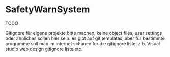 # SafetyWarnSystem
TODO

Gitignore für eigene projekte bitte machen, keine object files, user settings oder ähnliches sollen hier sein. es gibt auf git templates, aber für bestimmte programme soll man im internet schauen für die gitignore liste. z.b. Visual studio web design gitignore liste etc.
